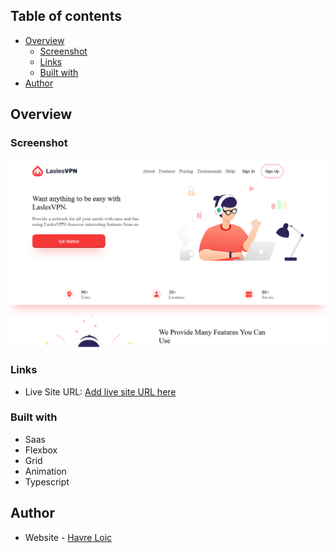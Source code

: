 ## Table of contents

- [Overview](#overview)
  - [Screenshot](#screenshot)
  - [Links](#links)
  - [Built with](#built-with)
- [Author](#author)

## Overview

### Screenshot

![screenshot](./images/landing-page.png)

### Links

- Live Site URL: [Add live site URL here](https://your-live-site-url.com)

### Built with

- Saas
- Flexbox
- Grid
- Animation
- Typescript

## Author

- Website - [Havre Loic](https://www.your-site.com)
